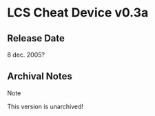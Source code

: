 # LCS Cheat Device v0.3a

## Release Date
8 dec. 2005?

## Archival Notes

> [!NOTE]
> This version is unarchived!